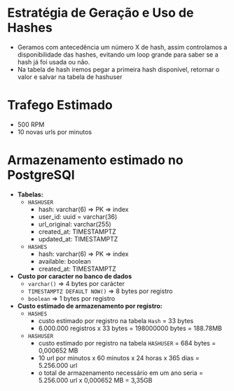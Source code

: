 # Estratégia de Geração e Uso de Hashes

- Geramos com antecedência um número X de hash, assim controlamos a disponibilidade das hashes, evitando um loop grande para saber se a hash já foi usada ou não.
- Na tabela de hash iremos pegar a primeira hash disponível, retornar o valor e salvar na tabela de hashuser

# Trafego Estimado

- 500 RPM
- 10 novas urls por minutos

# Armazenamento estimado no PostgreSQl

- **Tabelas:**
  - `HASHUSER`
    - hash: varchar(6) => PK => index
    - user_id: uuid = varchar(36)
    - url_original: varchar(255)
    - created_at: TIMESTAMPTZ
    - updated_at: TIMESTAMPTZ
  - `HASHES`
    - hash: varchar(6) => PK => index
    - available: boolean
    - created_at: TIMESTAMPTZ
- **Custo por caracter no banco de dados**
  - `varchar()` => 4 bytes por carácter
  - `TIMESTAMPTZ DEFAULT NOW()` => 8 bytes por registro
  - `boolean` => 1 bytes por registro
- **Custo estimado de armazenamento por registro:**
  - `HASHES`
    - custo estimado por registro na tabela `Hash` = 33 bytes
    - 6.000.000 registros x 33 bytes = 198000000 bytes = 188.78MB
  - `HASHUSER`
    - custo estimado por registro na tabela `HASHUSER` = 684 bytes = 0,000652 MB
    - 10 url por minutos x 60 minutos x 24 horas x 365 dias = 5.256.000 url
    - o total de armazenamento necessário em um ano seria = 5.256.000 url x 0,000652 MB = 3,35GB
